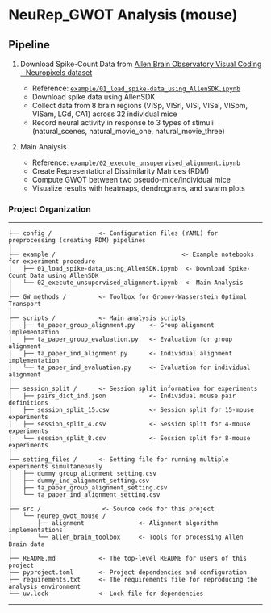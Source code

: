 # NeuRep_GWOT Analysis (mouse)

## Pipeline
1. Download Spike-Count Data from [Allen Brain Observatory Visual Coding - Neuropixels dataset](https://allensdk.readthedocs.io/en/latest/visual_coding_neuropixels.html)
    - Reference: [`example/01_load_spike-data_using_AllenSDK.ipynb`](example/01_load_spike-data_using_AllenSDK.ipynb)
    - Download spike data using AllenSDK
    - Collect data from 8 brain regions (VISp, VISrl, VISl, VISal, VISpm, VISam, LGd, CA1) across 32 individual mice
    - Record neural activity in response to 3 types of stimuli (natural_scenes, natural_movie_one, natural_movie_three)

2. Main Analysis
    - Reference: [`example/02_execute_unsupervised_alignment.ipynb`](example/02_execute_unsupervised_alignment.ipynb)
    - Create Representational Dissimilarity Matrices (RDM)
    - Compute GWOT between two pseudo-mice/individual mice
    - Visualize results with heatmaps, dendrograms, and swarm plots


### Project Organization

------------

    ├── config /             <- Configuration files (YAML) for preprocessing (creating RDM) pipelines
    │
    ├── example /                                   <- Example notebooks for experiment procedure
    │   ├── 01_load_spike-data_using_AllenSDK.ipynb  <- Download Spike-Count Data using AllenSDK
    │   └── 02_execute_unsupervised_alignment.ipynb  <- Main Analysis
    │
    ├── GW_methods /         <- Toolbox for Gromov-Wasserstein Optimal Transport
    │
    ├── scripts /            <- Main analysis scripts
    │   ├── ta_paper_group_alignment.py    <- Group alignment implementation
    │   ├── ta_paper_group_evaluation.py   <- Evaluation for group alignment
    │   ├── ta_paper_ind_alignment.py      <- Individual alignment implementation
    │   └── ta_paper_ind_evaluation.py     <- Evaluation for individual alignment
    │
    ├── session_split /      <- Session split information for experiments
    │   ├── pairs_dict_ind.json            <- Individual mouse pair definitions
    │   ├── session_split_15.csv           <- Session split for 15-mouse experiments
    │   ├── session_split_4.csv            <- Session split for 4-mouse experiments
    │   └── session_split_8.csv            <- Session split for 8-mouse experiments
    │
    ├── setting_files /      <- Setting file for running multiple experiments simultaneously
    │   ├── dummy_group_alignment_setting.csv
    │   ├── dummy_ind_alignment_setting.csv
    │   ├── ta_paper_group_alignment_setting.csv
    │   └── ta_paper_ind_alignment_setting.csv
    │
    ├── src /                 <- Source code for this project
    │   └── neurep_gwot_mouse /
    │       ├── alignment               <- Alignment algorithm implementations
    │       └── allen_brain_toolbox     <- Tools for processing Allen Brain data
    │
    ├── README.md            <- The top-level README for users of this project
    ├── pyproject.toml       <- Project dependencies and configuration
    ├── requirements.txt     <- The requirements file for reproducing the analysis environment
    └── uv.lock              <- Lock file for dependencies

--------
